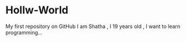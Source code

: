 # Hollw-World
My first repository on GitHub
I am Shatha , I 19 years old , I want to learn programming...
